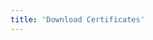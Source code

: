 ```yaml
---
title: 'Download Certificates'
---
```


<script setup lang="ts">
  import TheDown from "@/views/authentication/training/down/TheDown.vue"
</script>

<TheDown />
